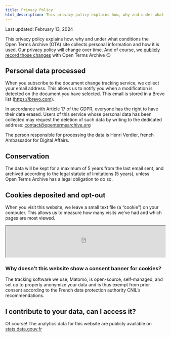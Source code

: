 ```yaml
---
title: Privacy Policy
html_description: This privacy policy explains how, why and under what conditions the Open Terms Archive site collects personal information and how it is used.
---
```


<p class="text--smallcaps mb--3xl">Last updated: February 13, 2024</p>

This privacy policy explains how, why and under what conditions the Open Terms Archive (OTA) site collects personal information and how it is used. Our privacy policy will change over time. And of course, we [publicly record those changes](https://github.com/OpenTermsArchive/demo-versions/commits/main/Open%20Terms%20Archive/Privacy%20Policy.md) with Open Terms Archive 😉

## Personal data processed

When you subscribe to the document change tracking service, we collect your email address. This allows us to notify you when a modification is detected on the document you have selected.
This email is stored in a Brevo list (https://brevo.com).

In accordance with Article 17 of the GDPR, everyone has the right to have their data erased. Users of this service whose personal data has been collected may request the deletion of such data by writing to the dedicated address: contact@opentermsarchive.org

The person responsible for processing the data is Henri Verdier, french Ambassador for Digital Affairs.

## Conservation

The data will be kept for a maximum of 5 years from the last email sent, and archived according to the legal statute of limitations (5 years), unless Open Terms Archive has a legal obligation to do so.

## Cookies deposited and opt-out

When you visit this website, we leave a small text file (a “cookie”) on your computer. This allows us to measure how many visits we’ve had and which pages are most viewed.

<iframe
  width="100%"
  height="100px"
  src="https://stats.data.gouv.fr/index.php?module=CoreAdminHome&action=optOut&language=en&backgroundColor=f5f5f5&fontColor=333333&fontSize=16px&fontFamily="
  title="Cookies opt-out"
></iframe>

### Why doesn’t this website show a consent banner for cookies?

The tracking software we use, Matomo, is open-source, self-managed, and set up to properly anonymize your data and is thus exempt from prior consent according to the French data protection authority CNIL’s recommendations.

## I contribute to your data, can I access it?

Of course! The analytics data for this website are publicly available on [stats.data.gouv.fr](https://stats.data.gouv.fr/index.php?module=CoreHome&action=index&idSite=179&period=range&date=previous30&updated=1#?idSite=179&period=range&date=previous30&segment=&category=Dashboard_Dashboard&subcategory=1)
